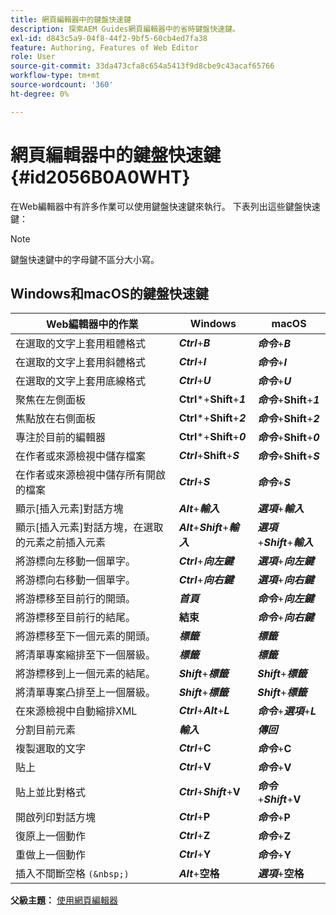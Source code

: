 ```yaml
---
title: 網頁編輯器中的鍵盤快速鍵
description: 探索AEM Guides網頁編輯器中的省時鍵盤快速鍵。
exl-id: d843c5a9-04f8-44f2-9bf5-60cb4ed7fa38
feature: Authoring, Features of Web Editor
role: User
source-git-commit: 33da473cfa8c654a5413f9d8cbe9c43acaf65766
workflow-type: tm+mt
source-wordcount: '360'
ht-degree: 0%

---
```


# 網頁編輯器中的鍵盤快速鍵 {#id2056B0A0WHT}

在Web編輯器中有許多作業可以使用鍵盤快速鍵來執行。 下表列出這些鍵盤快速鍵：

>[!NOTE]
>
> 鍵盤快速鍵中的字母鍵不區分大小寫。

## Windows和macOS的鍵盤快速鍵

| Web編輯器中的作業 | Windows | macOS |
|-----------------------|-----------------|-----------------|
| 在選取的文字上套用粗體格式 | ***Ctrl***+***B*** | ***命令***+***B*** |
| 在選取的文字上套用斜體格式 | ***Ctrl***+***I*** | ***命令***+***I*** |
| 在選取的文字上套用底線格式 | ***Ctrl***+***U*** | ***命令***+***U*** |
| 聚焦在左側面板 | **Ctrl***+**Shift**+***1*** | ***命令***+**Shift**+***1*** |
| 焦點放在右側面板 | **Ctrl***+**Shift**+***2*** | ***命令***+**Shift**+***2*** |
| 專注於目前的編輯器 | **Ctrl***+**Shift**+***0*** | ***命令***+**Shift**+***0*** |
| 在作者或來源檢視中儲存檔案 | ***Ctrl***+**Shift**+***S*** | ***命令***+**Shift**+***S*** |
| 在作者或來源檢視中儲存所有開啟的檔案 | ***Ctrl***+***S*** | ***命令***+***S*** |
| 顯示[插入元素]對話方塊 | ***Alt***+***輸入*** | ***選項***+***輸入*** |
| 顯示[插入元素]對話方塊，在選取的元素之前插入元素 | ***Alt***+***Shift***+***輸入*** | ***選項***+***Shift***+***輸入*** |
| 將游標向左移動一個單字。 | ***Ctrl***+***向左鍵*** | ***選項***+***向左鍵*** |
| 將游標向右移動一個單字。 | ***Ctrl***+***向右鍵*** | ***選項***+***向右鍵*** |
| 將游標移至目前行的開頭。 | ***首頁*** | ***命令***+***向左鍵*** |
| 將游標移至目前行的結尾。 | **結束** | ***命令***+***向右鍵*** |
| 將游標移至下一個元素的開頭。 | ***標籤*** | ***標籤*** |
| 將清單專案縮排至下一個層級。 | ***標籤*** | ***標籤*** |
| 將游標移到上一個元素的結尾。 | ***Shift***+***標籤*** | ***Shift***+***標籤*** |
| 將清單專案凸排至上一個層級。 | ***Shift***+***標籤*** | ***Shift***+***標籤*** |
| 在來源檢視中自動縮排XML | ***Ctrl***+***Alt***+***L*** | ***命令***+***選項***+***L*** |
| 分割目前元素 | ***輸入*** | ***傳回*** |
| 複製選取的文字 | ***Ctrl***+**C** | ***命令***+**C** |
| 貼上 | ***Ctrl***+**V** | ***命令***+**V** |
| 貼上並比對格式 | ***Ctrl***+***Shift***+**V** | ***命令***+***Shift***+**V** |
| 開啟列印對話方塊 | ***Ctrl***+**P** | ***命令***+**P** |
| 復原上一個動作 | ***Ctrl***+**Z** | ***命令***+**Z** |
| 重做上一個動作 | ***Ctrl***+**Y** | ***命令***+**Y** |
| 插入不間斷空格 `(&nbsp;)` | ***Alt***+**空格** | ***選項***+**空格** |

**父級主題：** [使用網頁編輯器](web-editor.md)

